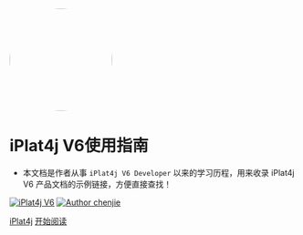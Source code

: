 <img width="180px" style="border-radius: 50%" src="https://img0.baidu.com/it/u=4111985514,2062554561&fm=26&fmt=auto">

# iPlat4j V6使用指南

- 本文档是作者从事 ```iPlat4j V6 Developer``` 以来的学习历程，用来收录 iPlat4j V6 产品文档的示例链接，方便直接查找！

[![iPlat4j V6](https://img.shields.io/badge/iPlat4j%20V6-%E4%BA%A7%E5%93%81%E6%96%87%E6%A1%A3-blue)](https://confluence.baocloud.cn/pages/viewpage.action?pageId=17160155)
[![Author chenjie](https://img.shields.io/badge/Author-chejie-orange)](https://github.com/cj1071/docsify-cj)

[//]: <> "This is also a comment."
[^_^]:
    哈哈哈，我是注释！

[iPlat4j](<https://confluence.baocloud.cn/pages/viewpage.action?pageId=17160155>)
[开始阅读](README.md)